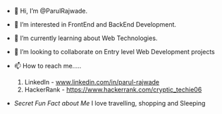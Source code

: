 - 👋 Hi, I’m @ParulRajwade. 
- 👀 I’m interested in FrontEnd and BackEnd Development.
- 🌱 I’m currently learning about Web Technologies.
- 💞️ I’m looking to collaborate on Entry level Web Development projects
- 📫 How to reach me.....
    1. LinkedIn - www.linkedin.com/in/parul-rajwade
    2. HackerRank - https://www.hackerrank.com/cryptic_techie06
    
    
- *Secret Fun Fact about Me*
    I love travelling, shopping and Sleeping
<!---
ParulRajwade/ParulRajwade is a ✨ special ✨ repository because its `README.md` (this file) appears on your GitHub profile.
You can click the Preview link to take a look at your changes.
--->
